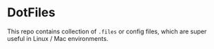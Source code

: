 # DotFiles

This repo contains collection of `.files` or config files, which are super useful in Linux / Mac environments.
